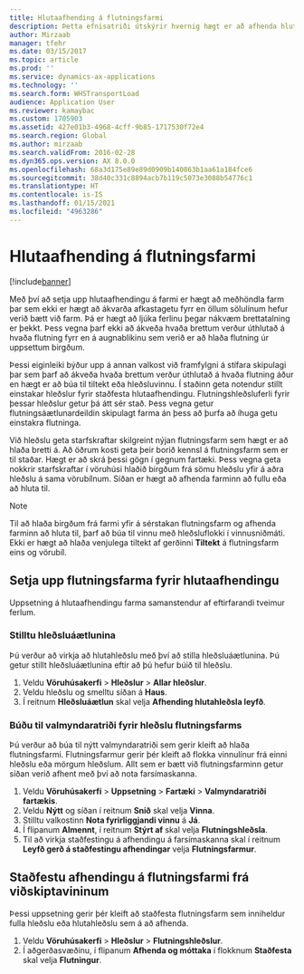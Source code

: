 ```yaml
---
title: Hlutaafhending á flutningsfarmi
description: Þetta efnisatriði útskýrir hvernig hægt er að afhenda hluta úr farmi og fresta áætlun um afkastagetu farmsins.
author: Mirzaab
manager: tfehr
ms.date: 03/15/2017
ms.topic: article
ms.prod: ''
ms.service: dynamics-ax-applications
ms.technology: ''
ms.search.form: WHSTransportLoad
audience: Application User
ms.reviewer: kamaybac
ms.custom: 1705903
ms.assetid: 427e01b3-4968-4cff-9b85-1717530f72e4
ms.search.region: Global
ms.author: mirzaab
ms.search.validFrom: 2016-02-28
ms.dyn365.ops.version: AX 8.0.0
ms.openlocfilehash: 68a3d175e89e89d0909b140863b1aa61a184fce6
ms.sourcegitcommit: 38d40c331c8894acb7b119c5073e3088b54776c1
ms.translationtype: HT
ms.contentlocale: is-IS
ms.lasthandoff: 01/15/2021
ms.locfileid: "4963286"
---
```

# <a name="partial-shipment-of-a-transport-load"></a>Hlutaafhending á flutningsfarmi

[!include[banner](../includes/banner.md)]

Með því að setja upp hlutaafhendingu á farmi er hægt að meðhöndla farm þar sem ekki er hægt að ákvarða afkastagetu fyrr en öllum sölulínum hefur verið bætt við farm. Þá er hægt að ljúka ferlinu þegar nákvæm brettatalning er þekkt. Þess vegna þarf ekki að ákveða hvaða brettum verður úthlutað á hvaða flutning fyrr en á augnablikinu sem verið er að hlaða flutning úr uppsettum birgðum.

Þessi eiginleiki býður upp á annan valkost við framfylgni á stífara skipulagi þar sem þarf að ákveða hvaða brettum verður úthlutað á hvaða flutning áður en hægt er að búa til tiltekt eða hleðsluvinnu. Í staðinn geta notendur stillt einstakar hleðslur fyrir staðfesta hlutaafhendingu. Flutningshleðsluferli fyrir þessar hleðslur getur þá átt sér stað. Þess vegna getur flutningsáætlunardeildin skipulagt farma án þess að þurfa að íhuga getu einstakra flutninga.

Við hleðslu geta starfskraftar skilgreint nýjan flutningsfarm sem hægt er að hlaða bretti á. Að öðrum kosti geta þeir borið kennsl á flutningsfarm sem er til staðar. Hægt er að skrá þessi gögn í gegnum fartæki. Þess vegna geta nokkrir starfskraftar í vöruhúsi hlaðið birgðum frá sömu hleðslu yfir á aðra hleðslu á sama vörubílnum. Síðan er hægt að afhenda farminn að fullu eða að hluta til.

> [!NOTE] 
> Til að hlaða birgðum frá farmi yfir á sérstakan flutningsfarm og afhenda farminn að hluta til, þarf að búa til vinnu með hleðsluflokki í vinnusniðmáti. Ekki er hægt að hlaða venjulega tiltekt af gerðinni **Tiltekt** á flutningsfarm eins og vörubíl.

## <a name="set-up-transport-loads-for-partial-shipment"></a>Setja upp flutningsfarma fyrir hlutaafhendingu

Uppsetning á hlutaafhendingu farma samanstendur af eftirfarandi tveimur ferlum.

### <a name="set-the-loading-strategy"></a>Stilltu hleðsluáætlunina

Þú verður að virkja að hlutahleðslu með því að stilla hleðsluáætlunina. Þú getur stillt hleðsluáætlunina eftir að þú hefur búið til hleðslu.

1. Veldu **Vöruhúsakerfi** \> **Hleðslur** \> **Allar hleðslur**.
2. Veldu hleðslu og smelltu síðan á **Haus**.
3. Í reitnum **Hleðsluáætlun** skal velja **Afhending hlutahleðsla leyfð**.

### <a name="create-a-menu-item-for-loading-of-transport-loads"></a>Búðu til valmyndaratriði fyrir hleðslu flutningsfarms

Þú verður að búa til nýtt valmyndaratriði sem gerir kleift að hlaða flutningsfarmi. Flutningsfarmur gerir þér kleift að flokka vinnulínur frá einni hleðslu eða mörgum hleðslum. Allt sem er bætt við flutningsfarminn getur síðan verið afhent með því að nota farsímaskanna.

1. Veldu **Vöruhúsakerfi** \> **Uppsetning** \> **Fartæki** \> **Valmyndaratriði fartækis**.
2. Veldu **Nýtt** og síðan í reitnum **Snið** skal velja **Vinna**.
3. Stilltu valkostinn **Nota fyrirliggjandi vinnu** á **Já**.
4. Í flipanum **Almennt**, í reitnum **Stýrt af** skal velja **Flutningshleðsla**.
5. Til að virkja staðfestingu á afhendingu á farsímaskanna skal í reitnum **Leyfð gerð á staðfestingu afhendingar** velja **Flutningsfarmur**.

## <a name="confirm-shipment-of-a-transport-load-from-the-client"></a>Staðfestu afhendingu á flutningsfarmi frá viðskiptavininum

Þessi uppsetning gerir þér kleift að staðfesta flutningsfarm sem inniheldur fulla hleðslu eða hlutahleðslu sem á að afhenda.

1. Veldu **Vöruhúsakerfi** \> **Hleðslur** \> **Flutningshleðslur**.
2. Í aðgerðasvæðinu, í flipanum **Afhenda og móttaka** í flokknum **Staðfesta** skal velja **Flutningur**.
